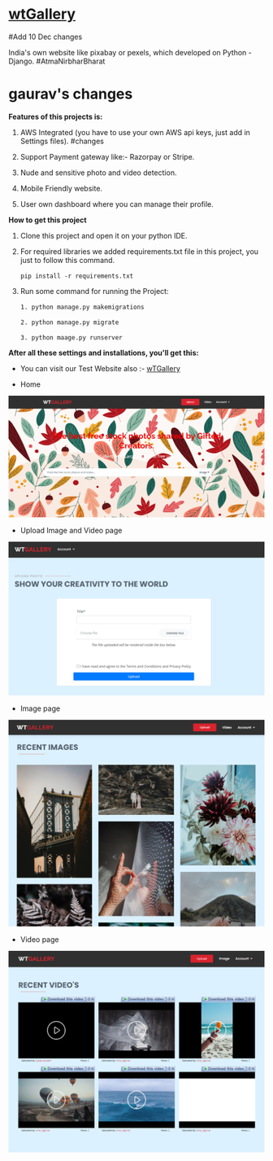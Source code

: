 # [wtGallery](https://wtgallery.herokuapp.com/ "wtGallery")
#Add 10 Dec changes

India's own website like pixabay or pexels, which developed on Python - Django. #AtmaNirbharBharat
# gaurav's changes
**Features of this projects is:**
1. AWS Integrated (you have to use your own AWS api keys, just add in Settings files).
#changes 
2. Support Payment gateway like:- Razorpay or Stripe.

3. Nude and sensitive photo and video detection.

4. Mobile Friendly website.

5. User own dashboard where you can manage their profile.

**How to get this project**
1. Clone this project and open it on your python IDE.

2. For required libraries we added requirements.txt file in this project,
 you just to follow this command.

    ```
    pip install -r requirements.txt
    ```

3. Run some command for running the Project:

    ```
    1. python manage.py makemigrations
    ```
    ```
    2. python manage.py migrate
    ```
    ```
    3. python maage.py runserver
    ```


**After all these settings and installations, you'll get this:**

- You can visit our Test Website also :- [wTGallery](https://wtgallery.herokuapp.com/ "WTGALLERY")

- Home

![](sample/Main.png)

- Upload Image and Video page 

![](sample/upload.png)

- Image page 

![](sample/image.png)

- Video page 

![](sample/video.png)
